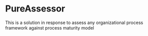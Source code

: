 # PureAssessor
 This is a solution in response to assess any organizational process framework against process maturity model
